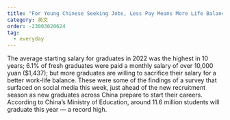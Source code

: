 ```yaml
---
title: "For Young Chinese Seeking Jobs, Less Pay Means More Life Balance"
category: 英文
order: -23003020624
tag:
  - everyday
---
```


The average starting salary for graduates in 2022 was the highest in 10 years; 6.1% of fresh graduates were paid a monthly salary of over 10,000 yuan ($1,437); but more graduates are willing to sacrifice their salary for a better work-life balance. These were some of the findings of a survey that surfaced on social media this week, just ahead of the new recruitment season as new graduates across China prepare to start their careers. According to China’s Ministry of Education, around 11.6 million students will graduate this year — a record high.
